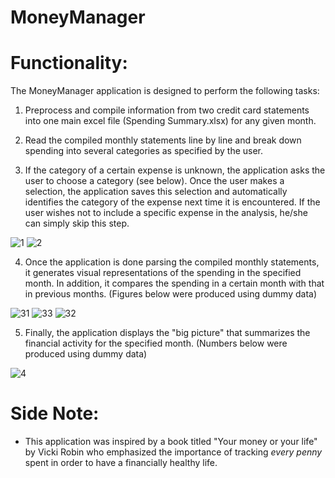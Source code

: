 **MoneyManager**
===================


# Functionality:

The MoneyManager application is designed to perform the following tasks:

1. Preprocess and compile information from two credit card statements into one main excel file (Spending Summary.xlsx) for any given month.

2. Read the compiled monthly statements line by line and break down spending into several categories as specified by the user.

3. If the category of a certain expense is unknown, the application asks the user to choose a category (see below). Once the user makes a selection, the application saves this selection and automatically identifies the category of the expense next time it is encountered. If the user wishes not to include a specific expense in the analysis, he/she can simply skip this step. 

![1](https://user-images.githubusercontent.com/34410616/71704204-e2bbc900-2da6-11ea-8d10-bb2503387878.PNG)
![2](https://user-images.githubusercontent.com/34410616/71704209-e7807d00-2da6-11ea-9610-c73fadf54603.PNG)


4. Once the application is done parsing the compiled monthly statements, it generates visual representations of the spending in the specified month. In addition, it compares the spending in a certain month with that in previous months. (Figures below were produced using dummy data)

![31](https://user-images.githubusercontent.com/34410616/71704393-29f68980-2da8-11ea-96a2-93939b4aa864.PNG)
![33](https://user-images.githubusercontent.com/34410616/71705021-67104b00-2dab-11ea-8362-066d1cd512fd.PNG)
![32](https://user-images.githubusercontent.com/34410616/71704394-2a8f2000-2da8-11ea-81ff-fc741586a85b.PNG)


5. Finally, the application displays the "big picture" that summarizes the financial activity for the specified month. 
(Numbers below were produced using dummy data)

![4](https://user-images.githubusercontent.com/34410616/71704401-32e75b00-2da8-11ea-9787-dc07f811eebe.PNG)



# Side Note: 

* This application was inspired by a book titled "Your money or your life" by Vicki Robin who emphasized the importance of tracking _every penny_ spent in order to have a financially healthy life. 
 
